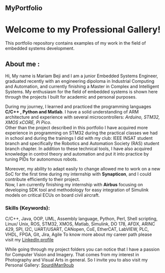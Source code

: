 ## MyPortfolio

# Welcome to my Professional Gallery!
This portfolio repository contains examples of my work in the field of embedded systems development.

## About me :
Hi, My name is Mariam Beji and I am a junior Embedded Systems Engineer, graduated recently with an engineering dipoloma in Industrial Computing and Automation, and currently finishing a Master in Complex and Intelligent Systems. My enthusiasm for the field of embedded systems is shown here through the projects I built for academic and personal purposes.  
  
During my journey, I learned and practiced the programming languages **C/C++ , Python and Matlab**. I have a solid understanding of ARM architecture and experience with several microcontrollers: _Arduino,  STM32, XMOS xCORE, Pi Pico_.  
Other than the project described in this portfolio I have acquired more experience in programming on STM32 during the practical classes we had in school and during the trainings I did with my club: IEEE INSAT student branch and specifically the Robotics and Automation Society (RAS) student branch chapter. 
In addition to these technical tools, I have also acquired knowledge in control theory and automation and put it into practice by tuning PIDs for autonomous robots.   
  
Moreover, my ability to adapt easily to change allowed me to work on a new SoC for the first time during my internship with **Synapticon**, and I could contribute efficiently to their project.  
Now, I am currently finishing my internship with **Airbus** focusing on developing SDK tool and methodology for easy integration of Simulink models on critical ECUs on board civil aircraft.  

### Skills (Keywords): 
C/C++, Java, OOP, UML, Assembly language, Python, Perl, Shell scripting, Linux/
Unix, ROS, STM32, XMOS, Matlab, Simulink, DO 178, AFDX, ARINC 429, SPI, I2C,
UART/USART, CANopen, CoE, EtherCAT, LabVIEW, PLC, VHDL, FPGA, Git, Jira, Agile
To know more about my career path please visit my [LinkedIn profile](https://www.linkedin.com/in/mariam-beji-90ab28178/)

While going through my project folders you can notice that I have a passion for Computer Vision and Imagery. That comes from my interest in Photography and Visual Arts in general. So I invite you to also visit my Personal Gallery: [SourdiMan9oub](https://www.instagram.com/sourdiman9oub/)  
